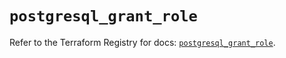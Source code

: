# `postgresql_grant_role`

Refer to the Terraform Registry for docs: [`postgresql_grant_role`](https://registry.terraform.io/providers/cyrilgdn/postgresql/1.24.0/docs/resources/grant_role).
